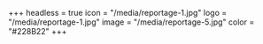 +++
headless = true
icon = "/media/reportage-1.jpg"
logo = "/media/reportage-1.jpg"
image = "/media/reportage-5.jpg"
color = "#228B22"
+++
